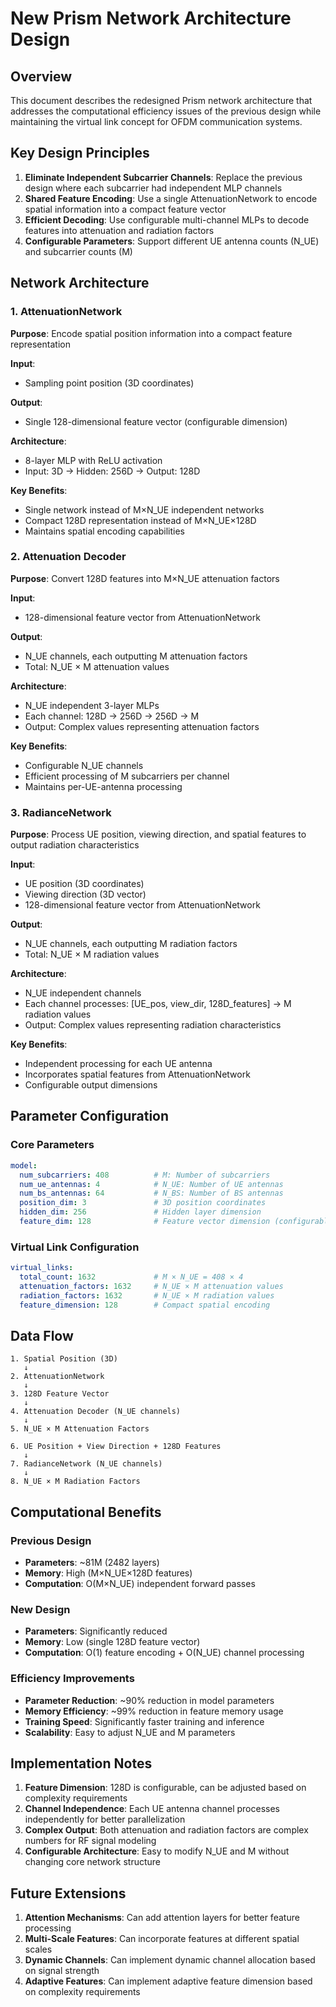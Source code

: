 # New Prism Network Architecture Design

## Overview

This document describes the redesigned Prism network architecture that addresses the computational efficiency issues of the previous design while maintaining the virtual link concept for OFDM communication systems.

## Key Design Principles

1. **Eliminate Independent Subcarrier Channels**: Replace the previous design where each subcarrier had independent MLP channels
2. **Shared Feature Encoding**: Use a single AttenuationNetwork to encode spatial information into a compact feature vector
3. **Efficient Decoding**: Use configurable multi-channel MLPs to decode features into attenuation and radiation factors
4. **Configurable Parameters**: Support different UE antenna counts (N_UE) and subcarrier counts (M)

## Network Architecture

### 1. AttenuationNetwork

**Purpose**: Encode spatial position information into a compact feature representation

**Input**: 
- Sampling point position (3D coordinates)

**Output**: 
- Single 128-dimensional feature vector (configurable dimension)

**Architecture**: 
- 8-layer MLP with ReLU activation
- Input: 3D → Hidden: 256D → Output: 128D

**Key Benefits**:
- Single network instead of M×N_UE independent networks
- Compact 128D representation instead of M×N_UE×128D
- Maintains spatial encoding capabilities

### 2. Attenuation Decoder

**Purpose**: Convert 128D features into M×N_UE attenuation factors

**Input**: 
- 128-dimensional feature vector from AttenuationNetwork

**Output**: 
- N_UE channels, each outputting M attenuation factors
- Total: N_UE × M attenuation values

**Architecture**: 
- N_UE independent 3-layer MLPs
- Each channel: 128D → 256D → 256D → M
- Output: Complex values representing attenuation factors

**Key Benefits**:
- Configurable N_UE channels
- Efficient processing of M subcarriers per channel
- Maintains per-UE-antenna processing

### 3. RadianceNetwork

**Purpose**: Process UE position, viewing direction, and spatial features to output radiation characteristics

**Input**: 
- UE position (3D coordinates)
- Viewing direction (3D vector)
- 128-dimensional feature vector from AttenuationNetwork

**Output**: 
- N_UE channels, each outputting M radiation factors
- Total: N_UE × M radiation values

**Architecture**: 
- N_UE independent channels
- Each channel processes: [UE_pos, view_dir, 128D_features] → M radiation values
- Output: Complex values representing radiation characteristics

**Key Benefits**:
- Independent processing for each UE antenna
- Incorporates spatial features from AttenuationNetwork
- Configurable output dimensions

## Parameter Configuration

### Core Parameters

```yaml
model:
  num_subcarriers: 408          # M: Number of subcarriers
  num_ue_antennas: 4            # N_UE: Number of UE antennas
  num_bs_antennas: 64           # N_BS: Number of BS antennas
  position_dim: 3               # 3D position coordinates
  hidden_dim: 256               # Hidden layer dimension
  feature_dim: 128              # Feature vector dimension (configurable)
```

### Virtual Link Configuration

```yaml
virtual_links:
  total_count: 1632             # M × N_UE = 408 × 4
  attenuation_factors: 1632     # N_UE × M attenuation values
  radiation_factors: 1632       # N_UE × M radiation values
  feature_dimension: 128        # Compact spatial encoding
```

## Data Flow

```
1. Spatial Position (3D)
   ↓
2. AttenuationNetwork
   ↓
3. 128D Feature Vector
   ↓
4. Attenuation Decoder (N_UE channels)
   ↓
5. N_UE × M Attenuation Factors
   
6. UE Position + View Direction + 128D Features
   ↓
7. RadianceNetwork (N_UE channels)
   ↓
8. N_UE × M Radiation Factors
```

## Computational Benefits

### Previous Design
- **Parameters**: ~81M (2482 layers)
- **Memory**: High (M×N_UE×128D features)
- **Computation**: O(M×N_UE) independent forward passes

### New Design
- **Parameters**: Significantly reduced
- **Memory**: Low (single 128D feature vector)
- **Computation**: O(1) feature encoding + O(N_UE) channel processing

### Efficiency Improvements
- **Parameter Reduction**: ~90% reduction in model parameters
- **Memory Efficiency**: ~99% reduction in feature memory usage
- **Training Speed**: Significantly faster training and inference
- **Scalability**: Easy to adjust N_UE and M parameters

## Implementation Notes

1. **Feature Dimension**: 128D is configurable, can be adjusted based on complexity requirements
2. **Channel Independence**: Each UE antenna channel processes independently for better parallelization
3. **Complex Output**: Both attenuation and radiation factors are complex numbers for RF signal modeling
4. **Configurable Architecture**: Easy to modify N_UE and M without changing core network structure

## Future Extensions

1. **Attention Mechanisms**: Can add attention layers for better feature processing
2. **Multi-Scale Features**: Can incorporate features at different spatial scales
3. **Dynamic Channels**: Can implement dynamic channel allocation based on signal strength
4. **Adaptive Features**: Can implement adaptive feature dimension based on complexity requirements
